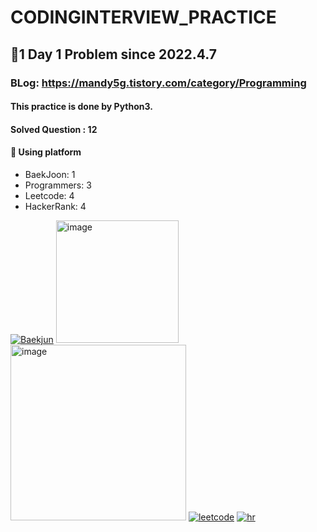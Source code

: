 # CODINGINTERVIEW_PRACTICE
## 🫡1 Day 1 Problem since 2022.4.7
### BLog: https://mandy5g.tistory.com/category/Programming
#### This practice is done by Python3.
#### Solved Question : 12


#### 🫶 Using platform
* BaekJoon: 1
* Programmers: 3
* Leetcode: 4
* HackerRank: 4

[![Baekjun](https://user-images.githubusercontent.com/61863242/213344215-dc326413-1b9e-4c52-b115-251a6c32e13a.png)](https://www.acmicpc.net/)
[<img width="196" alt="image" src="https://user-images.githubusercontent.com/61863242/213344635-22f5c1d3-2b2c-4a83-b168-3034364db8fb.png">
](https://programmers.co.kr/)
[<img width="281" alt="image" src="https://user-images.githubusercontent.com/61863242/213344971-2643cb27-8551-4142-a9c5-24d6b94d3876.png">](https://swexpertacademy.com/main/main.do)
[![leetcode](https://user-images.githubusercontent.com/61863242/213344690-9859d81e-9575-428a-a4f5-2831f304f48d.png)](https://leetcode.com/)
[![hr](https://user-images.githubusercontent.com/61863242/213345307-09c32b05-de5d-4cda-90d9-421181de7bbd.png)](https://www.hackerrank.com/dashboard)
